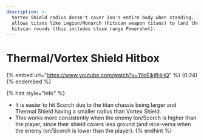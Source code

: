 ```yaml
---
description: >-
  Vortex Shield radius doesn't cover Ion's entire body when standing. This
  allows titans like Legion/Monarch (hitscan weapon titans) to land their
  hitscan rounds (this includes close range Powershot).
---
```


# Thermal/Vortex Shield Hitbox

{% embed url="https://www.youtube.com/watch?v=1YoEikjfHHQ" %}
(0:24)
{% endembed %}

{% hint style="info" %}
* It is easier to hit Scorch due to the titan chassis being larger and Thermal Shield having a smaller radius than Vortex Shield.
* This works more consistently when the enemy Ion/Scorch is higher than the player, since their shield covers less ground (and vice-versa when the enemy Ion/Scorch is lower than the player).
{% endhint %}
